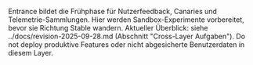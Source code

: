 Entrance bildet die Frühphase für Nutzerfeedback, Canaries und Telemetrie-Sammlungen.
Hier werden Sandbox-Experimente vorbereitet, bevor sie Richtung Stable wandern.
Aktueller Überblick: siehe ../docs/revision-2025-09-28.md (Abschnitt "Cross-Layer Aufgaben").
Do not deploy produktive Features oder nicht abgesicherte Benutzerdaten in diesem Layer.
